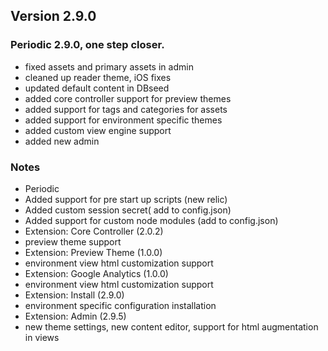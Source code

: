 ## Version 2.9.0

### Periodic 2.9.0, one step closer. 
* fixed assets and primary assets in admin
* cleaned up reader theme, iOS fixes
* updated default content in DBseed
* added core controller support for preview themes
* added support for tags and categories for assets
* added support for environment specific themes
* added custom view engine support
* added new admin

### Notes
* Periodic
 * Added support for pre start up scripts (new relic)
 * Added custom session secret( add to config.json)
 * Added support for custom node modules (add to config.json)
* Extension: Core Controller (2.0.2)
 * preview theme support
* Extension: Preview Theme (1.0.0)
 * environment view html customization support
* Extension: Google Analytics (1.0.0)
 * environment view html customization support
* Extension: Install (2.9.0)
 * environment specific configuration installation
* Extension: Admin (2.9.5)
 * new theme settings, new content editor, support for html augmentation in views
